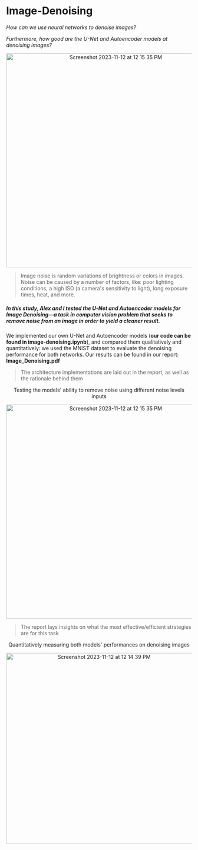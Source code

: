 # Image-Denoising
_How can we use neural networks to denoise images?_

_Furthermore, how good are the U-Net and Autoencoder models at denoising images?_

<p align="center">
  <img width="579" alt="Screenshot 2023-11-12 at 12 15 35 PM" src="https://github.com/alankct/Image-Denoising/assets/86837040/013f4900-aa63-4a56-b400-1d711a2787b1)">
</p>

>  Image noise is random variations of brightness or colors in images. Noise can be caused by a number of factors, like: poor lighting conditions, a high ISO (a camera's sensitivity to light), long exposure times, heat, and more.

<h5> 
  In this study, Alex and I tested the U-Net and Autoencoder models for Image Denoising—a task in computer vision problem that seeks to remove noise from an image in order to yield a cleaner result. 
</h5>

We implemented our own U-Net and Autoencoder models (**our code can be found in image-denoising.ipynb**), and compared them qualitatively and quantitatively: we used the MNIST dataset to evaluate the denoising performance for both networks. Our results can be found in our report: **Image_Denoising.pdf**

> The architecture implementations are laid out in the report, as well as the rationale behind them

<p align="center">
  Testing the models' ability to remove noise using different noise levels inputs
</p>
<p align="center">
  <img width="579" alt="Screenshot 2023-11-12 at 12 15 35 PM" src="https://github.com/alankct/Image-Denoising/assets/86837040/927b92f1-968f-4a1e-8f1f-b5011e3e58ab">
</p>

> The report lays insights on what the most effective/efficient strategies are for this task

<p align="center">
  Quantitatively measuring both models' performances on denoising images
</p>
<p align="center">
  <img width="516" alt="Screenshot 2023-11-12 at 12 14 39 PM" src="https://github.com/alankct/Image-Denoising/assets/86837040/91b2041a-6cda-4f26-b80f-65b22acef031">
</p>
